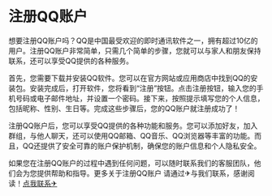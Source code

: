 # 注册QQ账户

想要注册QQ账户吗？QQ是中国最受欢迎的即时通讯软件之一，拥有超过10亿的用户。注册QQ账户非常简单，只需几个简单的步骤，您就可以与家人和朋友保持联系，还可以享受QQ提供的各种服务。

首先，您需要下载并安装QQ软件。您可以在官方网站或应用商店中找到QQ的安装包。安装完成后，打开软件，您将看到“注册”按钮。点击注册按钮，输入您的手机号码或电子邮件地址，并设置一个密码。接下来，按照提示填写您的个人信息，包括昵称、性别、生日等。完成这些步骤后，您的QQ账户就注册成功了！

注册QQ账户后，您可以享受QQ提供的各种功能和服务。您可以添加好友，加入群组，与他人聊天，还可以使用QQ邮箱、QQ音乐、QQ浏览器等丰富的功能。而且，QQ还提供了安全可靠的账户保护机制，确保您的账户信息和个人隐私安全。

如果您在注册QQ账户的过程中遇到任何问题，可以随时联系我们的客服团队，他们会为您提供帮助和指导。更多关于注册QQ账户 请通过✈与我们联系，感谢阅读！[点我联系✈](https://gm.k02.cc)